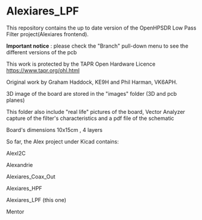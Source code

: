 # Alexiares_LPF
This repository contains the up to date version of the OpenHPSDR Low Pass Filter project(Alexiares frontend). 

**Important notice** : please check the "Branch" pull-down menu to see the different versions of the pcb


This work is protected by the TAPR Open Hardware Licence https://www.tapr.org/ohl.html

Original work by Graham Haddock, KE9H and Phil Harman, VK6APH.

3D image of the board are stored in the "images" folder (3D and pcb planes)

This folder also include "real life" pictures of the board, Vector Analyzer capture of the filter's characteristics and a pdf file of the schematic

Board's dimensions 10x15cm , 4 layers

So far, the Alex project under Kicad contains: 

AlexI2C

Alexandrie 

Alexiares_Coax_Out

Alexiares_HPF

Alexiares_LPF (this one)

Mentor
